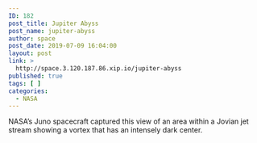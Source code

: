 ```yaml
---
ID: 182
post_title: Jupiter Abyss
post_name: jupiter-abyss
author: space
post_date: 2019-07-09 16:04:00
layout: post
link: >
  http://space.3.120.187.86.xip.io/jupiter-abyss
published: true
tags: [ ]
categories:
  - NASA
---
```

NASA’s Juno spacecraft captured this view of an area within a Jovian jet stream showing a vortex that has an intensely dark center. 
